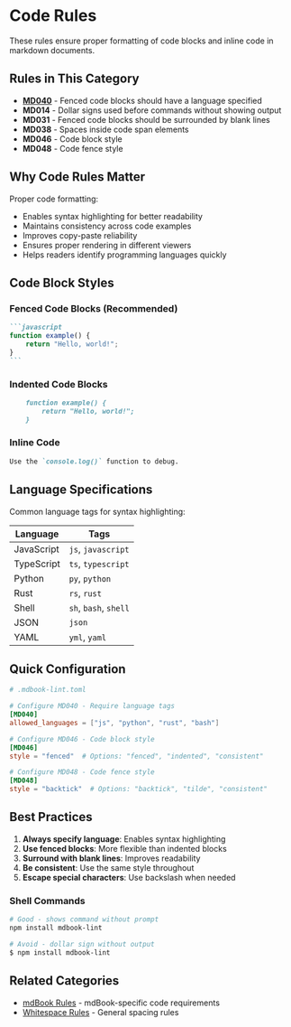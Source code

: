 # Code Rules

These rules ensure proper formatting of code blocks and inline code in markdown documents.

## Rules in This Category

- **[MD040](./md040.html)** - Fenced code blocks should have a language specified
- **MD014** - Dollar signs used before commands without showing output
- **MD031** - Fenced code blocks should be surrounded by blank lines
- **MD038** - Spaces inside code span elements
- **MD046** - Code block style
- **MD048** - Code fence style

## Why Code Rules Matter

Proper code formatting:
- Enables syntax highlighting for better readability
- Maintains consistency across code examples
- Improves copy-paste reliability
- Ensures proper rendering in different viewers
- Helps readers identify programming languages quickly

## Code Block Styles

### Fenced Code Blocks (Recommended)
````markdown
```javascript
function example() {
    return "Hello, world!";
}
```
````

### Indented Code Blocks
```markdown
    function example() {
        return "Hello, world!";
    }
```

### Inline Code
```markdown
Use the `console.log()` function to debug.
```

## Language Specifications

Common language tags for syntax highlighting:

| Language | Tags |
|----------|------|
| JavaScript | `js`, `javascript` |
| TypeScript | `ts`, `typescript` |
| Python | `py`, `python` |
| Rust | `rs`, `rust` |
| Shell | `sh`, `bash`, `shell` |
| JSON | `json` |
| YAML | `yml`, `yaml` |

## Quick Configuration

```toml
# .mdbook-lint.toml

# Configure MD040 - Require language tags
[MD040]
allowed_languages = ["js", "python", "rust", "bash"]

# Configure MD046 - Code block style
[MD046]
style = "fenced"  # Options: "fenced", "indented", "consistent"

# Configure MD048 - Code fence style
[MD048]
style = "backtick"  # Options: "backtick", "tilde", "consistent"
```

## Best Practices

1. **Always specify language**: Enables syntax highlighting
2. **Use fenced blocks**: More flexible than indented blocks
3. **Surround with blank lines**: Improves readability
4. **Be consistent**: Use the same style throughout
5. **Escape special characters**: Use backslash when needed

### Shell Commands

```bash
# Good - shows command without prompt
npm install mdbook-lint

# Avoid - dollar sign without output
$ npm install mdbook-lint
```

## Related Categories

- [mdBook Rules](../mdbook/index.html) - mdBook-specific code requirements
- [Whitespace Rules](./whitespace.html) - General spacing rules
